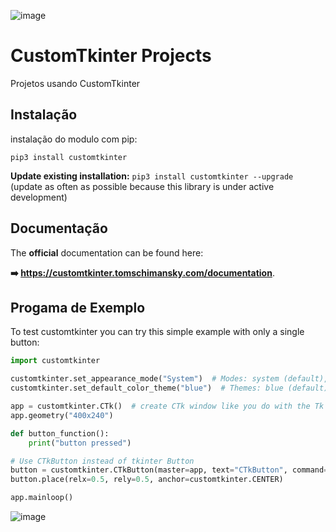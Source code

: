 ![image](https://github.com/Fabio-jr-SM/CustomTkinter-Projects/assets/91484736/01ab68aa-8c83-4fd4-b740-15044f98ec3a)

# CustomTkinter Projects
Projetos usando CustomTkinter

## Instalação
instalação do modulo com pip:
```
pip3 install customtkinter
```
**Update existing installation:** ```pip3 install customtkinter --upgrade```\
(update as often as possible because this library is under active development)

## Documentação

The **official** documentation can be found here:

**➡️ https://customtkinter.tomschimansky.com/documentation**.

## Progama de Exemplo
To test customtkinter you can try this simple example with only a single button:
```python
import customtkinter

customtkinter.set_appearance_mode("System")  # Modes: system (default), light, dark
customtkinter.set_default_color_theme("blue")  # Themes: blue (default), dark-blue, green

app = customtkinter.CTk()  # create CTk window like you do with the Tk window
app.geometry("400x240")

def button_function():
    print("button pressed")

# Use CTkButton instead of tkinter Button
button = customtkinter.CTkButton(master=app, text="CTkButton", command=button_function)
button.place(relx=0.5, rely=0.5, anchor=customtkinter.CENTER)

app.mainloop()
```
![image](https://github.com/Fabio-jr-SM/CustomTkinter-Projects/assets/91484736/1bf39919-2bc4-437d-989c-99c65574ee34)



